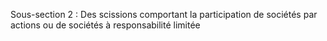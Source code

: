 Sous-section 2 : Des scissions comportant la participation de sociétés par actions ou de sociétés à responsabilité limitée
